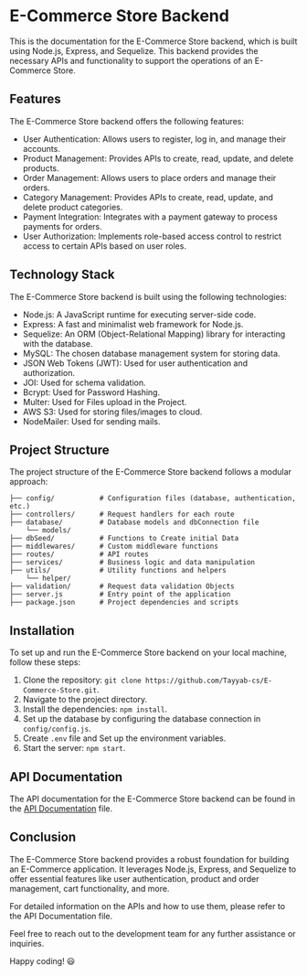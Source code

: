 # E-Commerce Store Backend
This is the documentation for the E-Commerce Store backend, which is built using Node.js, Express, and Sequelize. This backend provides the necessary APIs and functionality to support the operations of an E-Commerce Store.

## Features
The E-Commerce Store backend offers the following features:

* User Authentication: Allows users to register, log in, and manage their accounts.
* Product Management: Provides APIs to create, read, update, and delete products.
* Order Management: Allows users to place orders and manage their orders.
* Category Management: Provides APIs to create, read, update, and delete product categories.
* Payment Integration: Integrates with a payment gateway to process payments for orders.
* User Authorization: Implements role-based access control to restrict access to certain APIs based on user roles.

## Technology Stack
The E-Commerce Store backend is built using the following technologies:

* Node.js: A JavaScript runtime for executing server-side code.
* Express: A fast and minimalist web framework for Node.js.
* Sequelize: An ORM (Object-Relational Mapping) library for interacting with the database.
* MySQL: The chosen database management system for storing data.
* JSON Web Tokens (JWT): Used for user authentication and authorization.
* JOI: Used for schema validation.
* Bcrypt: Used for Password Hashing.
* Multer: Used for Files upload in the Project.
* AWS S3: Used for storing files/images to cloud.
* NodeMailer: Used for sending mails.

## Project Structure
The project structure of the E-Commerce Store backend follows a modular approach:

```
├── config/           # Configuration files (database, authentication, etc.)
├── controllers/      # Request handlers for each route
├── database/         # Database models and dbConnection file
    └── models/
├── dbSeed/           # Functions to Create initial Data
├── middlewares/      # Custom middleware functions
├── routes/           # API routes
├── services/         # Business logic and data manipulation
├── utils/            # Utility functions and helpers
    └── helper/
├── validation/       # Request data validation Objects
├── server.js         # Entry point of the application
├── package.json      # Project dependencies and scripts
```

## Installation
To set up and run the E-Commerce Store backend on your local machine, follow these steps:

1. Clone the repository: `git clone https://github.com/Tayyab-cs/E-Commerce-Store.git`.
2. Navigate to the project directory.
3. Install the dependencies: `npm install`.
4. Set up the database by configuring the database connection in `config/config.js`.
5. Create `.env` file and Set up the environment variables.
6. Start the server: `npm start`.

## API Documentation
The API documentation for the E-Commerce Store backend can be found in the [API Documentation](https://api.postman.com/collections/12306298-5b3a4aba-29b4-4181-87f7-992c68aa0867?access_key=PMAT-01H25WVSGYJ1BBNS9QKWBMDVWP) file.

## Conclusion
The E-Commerce Store backend provides a robust foundation for building an E-Commerce application. It leverages Node.js, Express, and Sequelize to offer essential features like user authentication, product and order management, cart functionality, and more.

For detailed information on the APIs and how to use them, please refer to the API Documentation file.

Feel free to reach out to the development team for any further assistance or inquiries.

Happy coding! 😃





